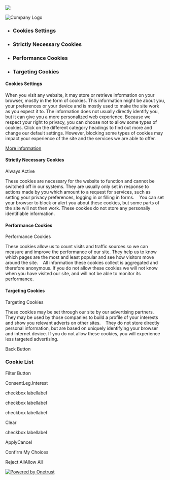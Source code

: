 ![](https://1v1.lol/img/logo.png)

![Company Logo](https://cdn.cookielaw.org/logos/de324923-0c3c-48cf-90d4-510e529aba2b/cd7ca23f-93c5-403d-8423-52c3b67972d7/c5945ef7-92a6-4850-b7f7-c957f065fe41/justplay_logo_2.JPG)

- ### Cookies Settings

- ### Strictly Necessary Cookies

- ### Performance Cookies

- ### Targeting Cookies


#### Cookies Settings

When you visit any website, it may store or retrieve information on your browser, mostly in the form of cookies. This information might be about you, your preferences or your device and is mostly used to make the site work as you expect it to. The information does not usually directly identify you, but it can give you a more personalized web experience. Because we respect your right to privacy, you can choose not to allow some types of cookies. Click on the different category headings to find out more and change our default settings. However, blocking some types of cookies may impact your experience of the site and the services we are able to offer.


[More information](https://www.justplay.lol/privacy-policy)

#### Strictly Necessary Cookies

Always Active

These cookies are necessary for the website to function and cannot be switched off in our systems. They are usually only set in response to actions made by you which amount to a request for services, such as setting your privacy preferences, logging in or filling in forms.    You can set your browser to block or alert you about these cookies, but some parts of the site will not then work. These cookies do not store any personally identifiable information.

#### Performance Cookies

Performance Cookies

These cookies allow us to count visits and traffic sources so we can measure and improve the performance of our site. They help us to know which pages are the most and least popular and see how visitors move around the site.    All information these cookies collect is aggregated and therefore anonymous. If you do not allow these cookies we will not know when you have visited our site, and will not be able to monitor its performance.

#### Targeting Cookies

Targeting Cookies

These cookies may be set through our site by our advertising partners. They may be used by those companies to build a profile of your interests and show you relevant adverts on other sites.    They do not store directly personal information, but are based on uniquely identifying your browser and internet device. If you do not allow these cookies, you will experience less targeted advertising.

Back Button

### Cookie List

Filter Button

ConsentLeg.Interest

checkbox labellabel

checkbox labellabel

checkbox labellabel

Clear

checkbox labellabel

ApplyCancel

Confirm My Choices

Reject AllAllow All

[![Powered by Onetrust](https://cdn.cookielaw.org/logos/static/powered_by_logo.svg)](https://www.onetrust.com/products/cookie-consent/)